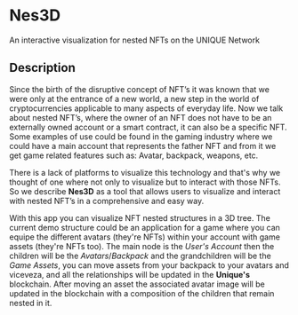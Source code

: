 # Nes3D
An interactive visualization for nested NFTs on the UNIQUE Network

## Description
Since the birth of the disruptive concept of NFT’s it was known that we were only at the entrance of a new world, a new step in the world of cryptocurrencies applicable to many aspects of everyday life. Now we talk about nested NFT’s, where the owner of an NFT does not have to be an externally owned account or a smart contract, it can also be a specific NFT. Some examples of use could be found in the gaming industry where we could have a main account that represents the father NFT and from it we get game related features such as: Avatar, backpack, weapons, etc.

There is a lack of platforms to visualize this technology and that's why we thought of one where not only to visualize but to interact with those NFTs. So we describe **Nes3D** as a tool that allows users to visualize and interact with nested NFT’s in a comprehensive and easy way.

With this app you can visualize NFT nested structures in a 3D tree. The current demo structure could be an application for a game where you can equipe the different avatars (they're NFTs) within your account with game assets (they're NFTs too). The main node is the *User's Account* then the children will be the *Avatars*/*Backpack* and the grandchildren will be the *Game Assets*, you can move assets from your backpack to your avatars and viceveza, and all the relationships will be updated in the **Unique's** blockchain. After moving an asset the associated avatar image will be updated in the blockchain with a composition of the children that remain nested in it.
